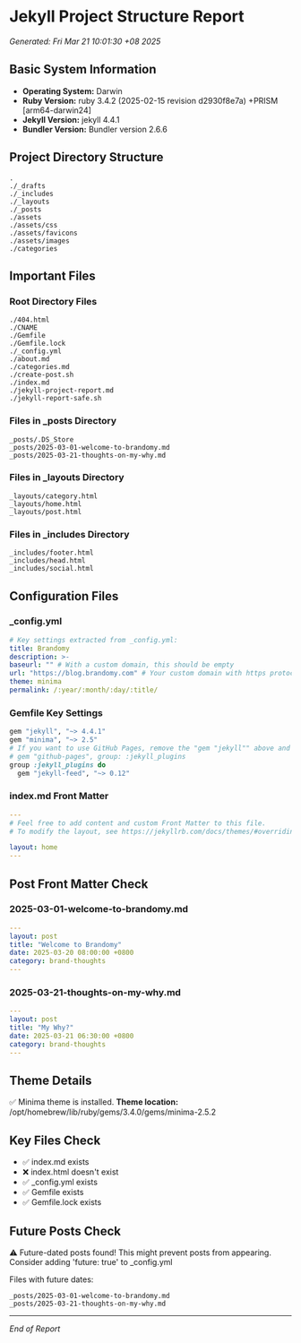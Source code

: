 # Jekyll Project Structure Report
*Generated: Fri Mar 21 10:01:30 +08 2025*

## Basic System Information
- **Operating System:** Darwin
- **Ruby Version:** ruby 3.4.2 (2025-02-15 revision d2930f8e7a) +PRISM [arm64-darwin24]
- **Jekyll Version:** jekyll 4.4.1
- **Bundler Version:** Bundler version 2.6.6

## Project Directory Structure
```
.
./_drafts
./_includes
./_layouts
./_posts
./assets
./assets/css
./assets/favicons
./assets/images
./categories
```

## Important Files
### Root Directory Files
```
./404.html
./CNAME
./Gemfile
./Gemfile.lock
./_config.yml
./about.md
./categories.md
./create-post.sh
./index.md
./jekyll-project-report.md
./jekyll-report-safe.sh
```

### Files in _posts Directory
```
_posts/.DS_Store
_posts/2025-03-01-welcome-to-brandomy.md
_posts/2025-03-21-thoughts-on-my-why.md
```

### Files in _layouts Directory
```
_layouts/category.html
_layouts/home.html
_layouts/post.html
```

### Files in _includes Directory
```
_includes/footer.html
_includes/head.html
_includes/social.html
```

## Configuration Files
### _config.yml
```yaml
# Key settings extracted from _config.yml:
title: Brandomy
description: >- 
baseurl: "" # With a custom domain, this should be empty
url: "https://blog.brandomy.com" # Your custom domain with https protocol
theme: minima
permalink: /:year/:month/:day/:title/
```

### Gemfile Key Settings
```ruby
gem "jekyll", "~> 4.4.1"
gem "minima", "~> 2.5"
# If you want to use GitHub Pages, remove the "gem "jekyll"" above and
# gem "github-pages", group: :jekyll_plugins
group :jekyll_plugins do
  gem "jekyll-feed", "~> 0.12"
```

### index.md Front Matter
```yaml
---
# Feel free to add content and custom Front Matter to this file.
# To modify the layout, see https://jekyllrb.com/docs/themes/#overriding-theme-defaults

layout: home
---
```

## Post Front Matter Check
### 2025-03-01-welcome-to-brandomy.md
```yaml
---
layout: post
title: "Welcome to Brandomy"
date: 2025-03-20 08:00:00 +0800
category: brand-thoughts
---
```
### 2025-03-21-thoughts-on-my-why.md
```yaml
---
layout: post
title: "My Why?"
date: 2025-03-21 06:30:00 +0800
category: brand-thoughts
---
```

## Theme Details
✅ Minima theme is installed.
**Theme location:** /opt/homebrew/lib/ruby/gems/3.4.0/gems/minima-2.5.2

## Key Files Check
- ✅ index.md exists
- ❌ index.html doesn't exist
- ✅ _config.yml exists
- ✅ Gemfile exists
- ✅ Gemfile.lock exists

## Future Posts Check
⚠️ Future-dated posts found! This might prevent posts from appearing.
Consider adding 'future: true' to _config.yml

Files with future dates:
```
_posts/2025-03-01-welcome-to-brandomy.md
_posts/2025-03-21-thoughts-on-my-why.md
```

---
*End of Report*
